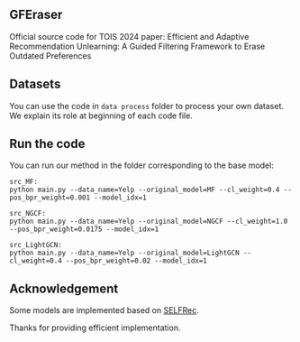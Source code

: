 ## GFEraser
Official source code for TOIS 2024 paper: Efficient and Adaptive Recommendation Unlearning: A Guided Filtering Framework to Erase Outdated Preferences


## Datasets

You can use the code in `data process` folder to process your own dataset. We explain its role at beginning of each code file.


## Run the code
You can run our method in the folder corresponding to the base model:

```
src_MF:
python main.py --data_name=Yelp --original_model=MF --cl_weight=0.4 --pos_bpr_weight=0.001 --model_idx=1

src_NGCF:
python main.py --data_name=Yelp --original_model=NGCF --cl_weight=1.0 --pos_bpr_weight=0.0175 --model_idx=1

src_LightGCN:
python main.py --data_name=Yelp --original_model=LightGCN --cl_weight=0.4 --pos_bpr_weight=0.02 --model_idx=1
```


## Acknowledgement

Some models are implemented based on [SELFRec](https://github.com/Coder-Yu/SELFRec).

Thanks for providing efficient implementation.